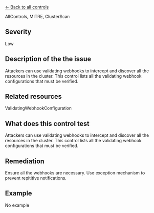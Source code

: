 [← Back to all controls](index.md)


AllControls, MITRE, ClusterScan

## Severity

Low

## Description of the the issue

Attackers can use validating webhooks to intercept and discover all the resources in the cluster. This control lists all the validating webhook configurations that must be verified.

## Related resources

ValidatingWebhookConfiguration

## What does this control test

Attackers can use validating webhooks to intercept and discover all the resources in the cluster. This control lists all the validating webhook configurations that must be verified.

## Remediation

Ensure all the webhooks are necessary. Use exception mechanism to prevent repititive notifications.

## Example

No example
